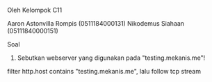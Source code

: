 Oleh Kelompok C11

Aaron Astonvilla Rompis (0511184000131)
Nikodemus Siahaan (05111840000151)

Soal

1. Sebutkan webserver yang digunakan pada "testing.mekanis.me"!
 
filter http.host contains "testing.mekanis.me", lalu follow tcp stream

